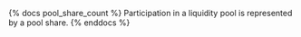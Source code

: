 {% docs pool_share_count %}
Participation in a liquidity pool is represented by a pool share.
{% enddocs %}

